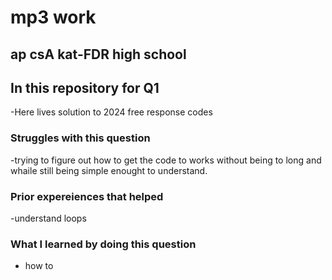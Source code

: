 # mp3 work
## ap csA kat-FDR high school

## In this repository for Q1
-Here lives solution to 2024 free response codes 
### Struggles with this question
-trying to figure out how to get the code to works without being to long and whaile still being simple enought to understand.
### Prior expereiences that helped
-understand loops 
### What I learned by doing this question
- how to 
